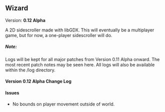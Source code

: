 <h2>Wizard</h2>
Version: <b>0.12 Alpha</b>

A 2D sidescroller made with libGDX. This will eventually be a multiplayer game, but for now, a one-player sidescroller will do.

<h5>Note:</h5>
Logs will be kept for all major patches from Version 0.11 Alpha onward. The most recent patch notes may be seen here. All logs will also be available within the /log directory.

<h4>Version 0.12 Alpha Change Log</h4>
<ul>
	
</ul>

<h4>Issues</h4>
<ul>
	<li>No bounds on player movement outside of world.</li>
</ul>
